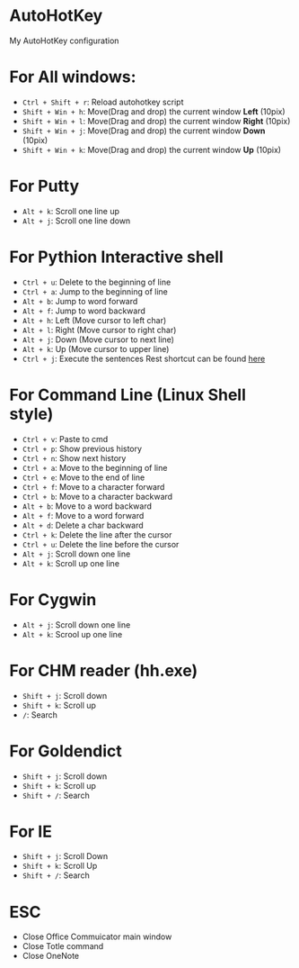 AutoHotKey
==========

My AutoHotKey configuration

# For All windows:
- `Ctrl + Shift + r`: Reload autohotkey script
- `Shift + Win + h`: Move(Drag and drop) the current window **Left** (10pix)
- `Shift + Win + l`: Move(Drag and drop) the current window **Right** (10pix)
- `Shift + Win + j`: Move(Drag and drop) the current window **Down** (10pix)
- `Shift + Win + k`: Move(Drag and drop) the current window **Up** (10pix)

# For Putty
- `Alt + k`: Scroll one line up
- `Alt + j`: Scroll one line down

# For Pythion Interactive shell
- `Ctrl + u`: Delete to the beginning of line
- `Ctrl + a`: Jump to the beginning of line
- `Alt + b`: Jump to word forward
- `Alt + f`: Jump to word backward
- `Alt + h`: Left (Move cursor to left char)
- `Alt + l`: Right (Move cursor to right char)
- `Alt + j`: Down (Move cursor to next line)
- `Alt + k`: Up (Move cursor to upper line)
- `Ctrl + j`: Execute the sentences
Rest shortcut can be found [here](https://github.com/woainvzu/PythonIDLE_config_Marslo/blob/master/IDLE/.idlerc/config-keys.cfg)

# For Command Line (Linux Shell style)
- `Ctrl + v`: Paste to cmd
- `Ctrl + p`: Show previous history
- `Ctrl + n`: Show next history
- `Ctrl + a`: Move to the beginning of line
- `Ctrl + e`: Move to the end of line
- `Ctrl + f`: Move to a character forward
- `Ctrl + b`: Move to a character backward
- `Alt + b`: Move to a word backward
- `Alt + f`: Move to a word forward
- `Alt + d`: Delete a char backward
- `Ctrl + k`: Delete the line after the cursor
- `Ctrl + u`: Delete the line before the cursor
- `Alt + j`: Scroll down one line
- `Alt + k`: Scroll up one line

# For Cygwin
- `Alt + j`: Scroll down one line
- `Alt + k`: Scrool up one line

# For CHM reader (hh.exe)
- `Shift + j`: Scroll down
- `Shift + k`: Scroll up
- `/`: Search

# For Goldendict
- `Shift + j`: Scroll down
- `Shift + k`: Scroll up
- `Shift + /`: Search

# For IE
- `Shift + j`: Scroll Down
- `Shift + k`: Scroll Up
- `Shift + /`: Search

# ESC
- Close Office Commuicator main window
- Close Totle command
- Close OneNote
